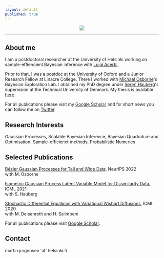 ```yaml
---
layout: default
published: true
---
```

<p align="center">
  <img src="https://github.com/JorgensenMart/webpage/blob/gh-pages/me.png?raw=true"/>
</p>

***

## About me

I am a postdoctoral researcher at the University of Helsinki working on sample-effiencient Bayesian inference with [Luigi Acerbi](https://lacerbi.github.io).

Prior to that, I was a postdoc at the University of Oxford and a Junior Research Fellow at Linacre College. There I worked with [Michael Osborne](https://www.robots.ox.ac.uk/~mosb/)'s Bayesian Exploration Lab. I obtained my PhD degree under [Søren Hauberg](http://www2.compute.dtu.dk/~sohau/)'s supervision at the Technical University of Denmark. My thesis is available [here](https://jorgensenmart.github.io/PhDThesis.pdf).

For all publications please visit my [Google Scholar](https://scholar.google.com/citations?user=Ncr-rA0AAAAJ&hl=da) and for short news you can follow me on [Twitter](https://twitter.com/JorgensenMart).

## Research Interests

Gaussian Processes, Scalable Bayesian Inference, Bayesian Quadrature and Optimisation, Sample-efficienct methods, Probabilistic Numerics

## Selected Publications

[Bézier Gaussian Processes for Tall and Wide Data](https://arxiv.org/pdf/2209.00343.pdf), NeurIPS 2022\
with M. Osborne

[Isometric Gaussian Process Latent Variable Model for Dissimilarity Data](http://proceedings.mlr.press/v139/jorgensen21a/jorgensen21a.pdf), ICML 2021\
with S. Hauberg

[Stochastic Differential Equations with Variational Wishart Diffusions](http://proceedings.mlr.press/v119/jorgensen20a/jorgensen20a.pdf), ICML 2020\
with M. Deisenroth and H. Salimbeni

For all publications please visit [Google Scholar](https://scholar.google.com/citations?user=Ncr-rA0AAAAJ&hl=da).

## Contact
martin.jorgensen 'at' helsinki.fi
